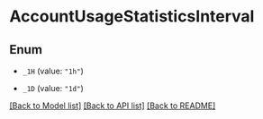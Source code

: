 # AccountUsageStatisticsInterval

## Enum


* `_1H` (value: `"1h"`)

* `_1D` (value: `"1d"`)


[[Back to Model list]](../README.md#documentation-for-models) [[Back to API list]](../README.md#documentation-for-api-endpoints) [[Back to README]](../README.md)


